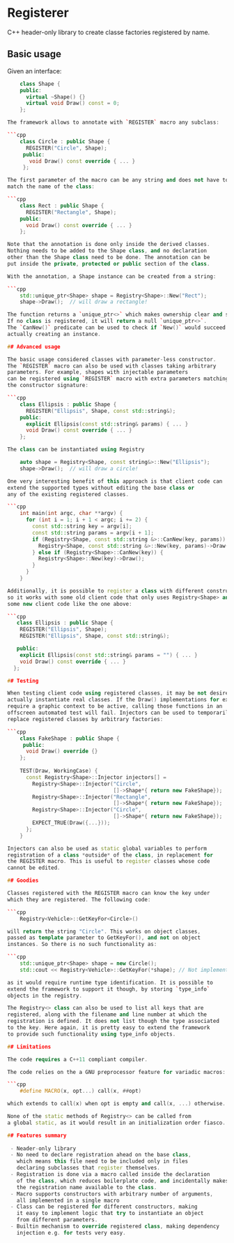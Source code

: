 Registerer
==========

C++ header-only library to create classe factories registered by name.

## Basic usage

Given an interface:

```cpp
    class Shape {
    public:
      virtual ~Shape() {}
      virtual void Draw() const = 0;
    };

The framework allows to annotate with `REGISTER` macro any subclass:

```cpp
    class Circle : public Shape {
      REGISTER("Circle", Shape);
     public:
       void Draw() const override { ... }
     };

The first parameter of the macro can be any string and does not have to
match the name of the class:

```cpp
    class Rect : public Shape {
      REGISTER("Rectangle", Shape);
    public:
      void Draw() const override { ... }
    };

Note that the annotation is done only inside the derived classes.
Nothing needs to be added to the Shape class, and no declaration
other than the Shape class need to be done. The annotation can be
put inside the private, protected or public section of the class.

With the annotation, a Shape instance can be created from a string:

```cpp
    std::unique_ptr<Shape> shape = Registry<Shape>::New("Rect");
    shape->Draw();  // will draw a rectangle!

The function returns a `unique_ptr<>` which makes ownership clear and simple.
If no class is registered, it will return a null `unique_ptr<>`.
The `CanNew()` predicate can be used to check if `New()` would succeed without
actually creating an instance.

## Advanced usage

The basic usage considered classes with parameter-less constructor.
The `REGISTER` macro can also be used with classes taking arbitrary
parameters. For example, shapes with injectable parameters
can be registered using `REGISTER` macro with extra parameters matching
the constructor signature:

```cpp
    class Ellipsis : public Shape {
      REGISTER("Ellipsis", Shape, const std::string&);
    public:
      explicit Ellipsis(const std::string& params) { ... }
      void Draw() const override { ... }
    };

The class can be instantiated using Registry

    auto shape = Registry<Shape, const string&>::New("Ellipsis");
    shape->Draw();  // will draw a circle!

One very interesting benefit of this approach is that client code can
extend the supported types without editing the base class or
any of the existing registered classes.

```cpp
    int main(int argc, char **argv) {
      for (int i = 1; i + 1 < argc; i += 2) {
        const std::string key = argv[i];
        const std::string params = argv[i + 1];
        if (Registry<Shape, const std::string &>::CanNew(key, params)) {
          Registry<Shape, const std::string &>::New(key, params)->Draw();
        } else if (Registry<Shape>::CanNew(key)) {
          Registry<Shape>::New(key)->Draw();
        }
      }
    }

Additionally, it is possible to register a class with different constructors
so it works with some old client code that only uses Registry<Shape> and
some new client code like the one above:

```cpp
   class Ellipsis : public Shape {
    REGISTER("Ellipsis", Shape);
    REGISTER("Ellipsis", Shape, const std::string&);

   public:
    explicit Ellipsis(const std::string& params = "") { ... }
    void Draw() const override { ... }
  };

## Testing

When testing client code using registered classes, it may be not desired to
actually instantiate real classes. If the Draw() implementations for example
require a graphic context to be active, calling those functions in an
offscreen automated test will fail. Injectors can be used to temporarily
replace registered classes by arbitrary factories:

```cpp
    class FakeShape : public Shape {
     public:
      void Draw() override {}
    };
    
    TEST(Draw, WorkingCase) {
      const Registry<Shape>::Injector injectors[] =
        Registry<Shape>::Injector("Circle",
                                  []->Shape*{ return new FakeShape});
        Registry<Shape>::Injector("Rectangle",
                                  []->Shape*{ return new FakeShape});
        Registry<Shape>::Injector("Circle",
                                  []->Shape*{ return new FakeShape});
        EXPECT_TRUE(Draw({...}));
      };
    }

Injectors can also be used as static global variables to perform
registration of a class *outside* of the class, in replacement for
the REGISTER macro. This is useful to register classes whose code
cannot be edited.

## Goodies

Classes registered with the REGISTER macro can know the key under
which they are registered. The following code:

```cpp
    Registry<Vehicle>::GetKeyFor<Circle>()

will return the string "Circle". This works on object classes,
passed as template parameter to GetKeyFor(), and not on object
instances. So there is no such functionality as:

```cpp
    std::unique_ptr<Shape> shape = new Circle();
    std::cout << Registry<Vehicle>::GetKeyFor(*shape); // Not implemented

as it would require runtime type identification. It is possible to
extend the framework to support it though, by storing `type_info`
objects in the registry.

The Registry<> class can also be used to list all keys that are
registered, along with the filename and line number at which the
registration is defined. It does not list though the type associated
to the key. Here again, it is pretty easy to extend the framework
to provide such functionality using type_info objects.

## Limitations

The code requires a C++11 compliant compiler.

The code relies on the a GNU preprocessor feature for variadic macros:

```cpp
    #define MACRO(x, opt...) call(x, ##opt)

which extends to call(x) when opt is empty and call(x, ...) otherwise.

None of the static methods of Registry<> can be called from
a global static, as it would result in an initialization order fiasco.

## Features summary
 
 - Neader-only library
 - No need to declare registration ahead on the base class,
   which means this file need to be included only in files
   declaring subclasses that register themselves.
 - Registration is done via a macro called inside the declaration
   of the class, which reduces boilerplate code, and incidentally makes
   the registration name available to the class.
 - Macro supports constructors with arbitrary number of arguments,
   all implemented in a single macro
 - Class can be registered for different constructors, making
   it easy to implement logic that try to instantiate an object
   from different parameters.
 - Builtin mechanism to override registered class, making dependency
   injection e.g. for tests very easy.
